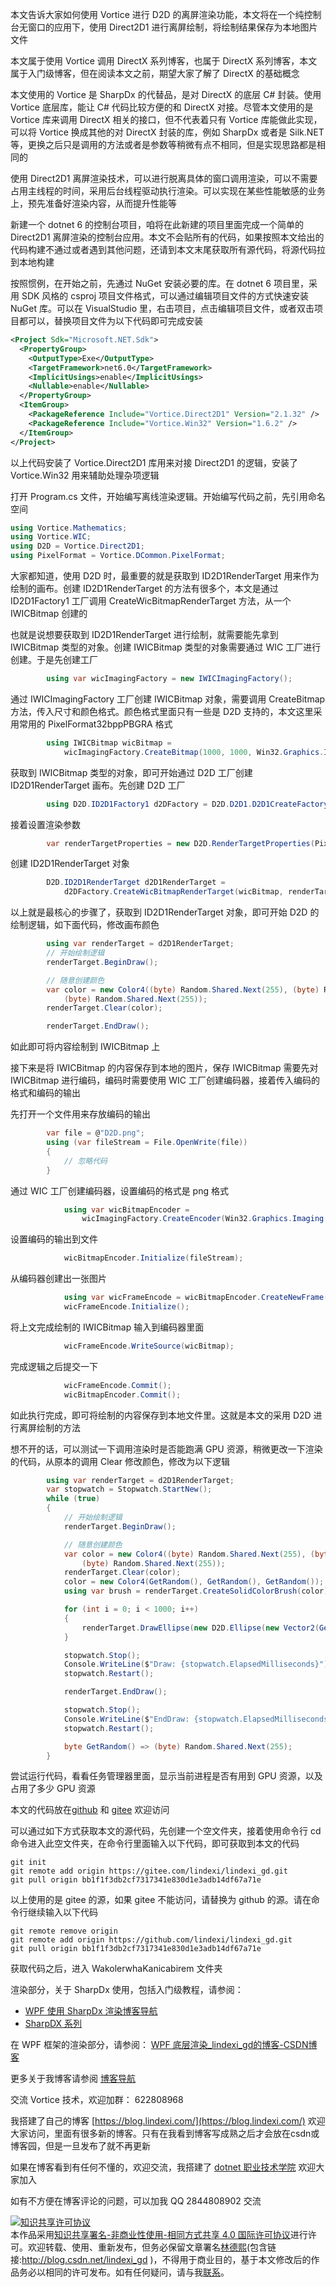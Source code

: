 
本文告诉大家如何使用 Vortice 进行 D2D 的离屏渲染功能，本文将在一个纯控制台无窗口的应用下，使用 Direct2D1 进行离屏绘制，将绘制结果保存为本地图片文件

<!--more-->


<!-- 博客 -->
<!-- 标签：C#,D2D,DirectX,Vortice,Direct2D, -->
<!-- 发布 -->

本文属于使用 Vortice 调用 DirectX 系列博客，也属于 DirectX 系列博客，本文属于入门级博客，但在阅读本文之前，期望大家了解了 DirectX 的基础概念

本文使用的 Vortice 是 SharpDx 的代替品，是对 DirectX 的底层 C# 封装。使用 Vortice 底层库，能让 C# 代码比较方便的和 DirectX 对接。尽管本文使用的是 Vortice 库来调用 DirectX 相关的接口，但不代表着只有 Vortice 库能做此实现，可以将 Vortice 换成其他的对 DirectX 封装的库，例如 SharpDx 或者是 Silk.NET 等，更换之后只是调用的方法或者是参数等稍微有点不相同，但是实现思路都是相同的

使用 Direct2D1 离屏渲染技术，可以进行脱离具体的窗口调用渲染，可以不需要占用主线程的时间，采用后台线程驱动执行渲染。可以实现在某些性能敏感的业务上，预先准备好渲染内容，从而提升性能等

新建一个 dotnet 6 的控制台项目，咱将在此新建的项目里面完成一个简单的 Direct2D1 离屏渲染的控制台应用。本文不会贴所有的代码，如果按照本文给出的代码构建不通过或者遇到其他问题，还请到本文末尾获取所有源代码，将源代码拉到本地构建

按照惯例，在开始之前，先通过 NuGet 安装必要的库。在 dotnet 6 项目里，采用 SDK 风格的 csproj 项目文件格式，可以通过编辑项目文件的方式快速安装 NuGet 库。可以在 VisualStudio 里，右击项目，点击编辑项目文件，或者双击项目都可以，替换项目文件为以下代码即可完成安装

```xml
<Project Sdk="Microsoft.NET.Sdk">
  <PropertyGroup>
    <OutputType>Exe</OutputType>
    <TargetFramework>net6.0</TargetFramework>
    <ImplicitUsings>enable</ImplicitUsings>
    <Nullable>enable</Nullable>
  </PropertyGroup>
  <ItemGroup>
    <PackageReference Include="Vortice.Direct2D1" Version="2.1.32" />
    <PackageReference Include="Vortice.Win32" Version="1.6.2" />
  </ItemGroup>
</Project>
```

以上代码安装了 Vortice.Direct2D1 库用来对接 Direct2D1 的逻辑，安装了 Vortice.Win32 用来辅助处理杂项逻辑

打开 Program.cs 文件，开始编写离线渲染逻辑。开始编写代码之前，先引用命名空间

```csharp
using Vortice.Mathematics;
using Vortice.WIC;
using D2D = Vortice.Direct2D1;
using PixelFormat = Vortice.DCommon.PixelFormat;
```

大家都知道，使用 D2D 时，最重要的就是获取到 ID2D1RenderTarget 用来作为绘制的画布。创建 ID2D1RenderTarget 的方法有很多个，本文是通过 ID2D1Factory1 工厂调用 CreateWicBitmapRenderTarget 方法，从一个 IWICBitmap 创建的

也就是说想要获取到 ID2D1RenderTarget 进行绘制，就需要能先拿到 IWICBitmap 类型的对象。创建 IWICBitmap 类型的对象需要通过 WIC 工厂进行创建。于是先创建工厂

```csharp
        using var wicImagingFactory = new IWICImagingFactory();
```

通过 IWICImagingFactory 工厂创建 IWICBitmap 对象，需要调用 CreateBitmap 方法，传入尺寸和颜色格式。颜色格式里面只有一些是 D2D 支持的，本文这里采用常用的 PixelFormat32bppPBGRA 格式

```csharp
        using IWICBitmap wicBitmap =
            wicImagingFactory.CreateBitmap(1000, 1000, Win32.Graphics.Imaging.Apis.GUID_WICPixelFormat32bppPBGRA);
```

获取到 IWICBitmap 类型的对象，即可开始通过 D2D 工厂创建 ID2D1RenderTarget 画布。先创建 D2D 工厂

```csharp
        using D2D.ID2D1Factory1 d2DFactory = D2D.D2D1.D2D1CreateFactory<D2D.ID2D1Factory1>();
```

接着设置渲染参数

```csharp
        var renderTargetProperties = new D2D.RenderTargetProperties(PixelFormat.Premultiplied);
```

创建 ID2D1RenderTarget 对象

```csharp
        D2D.ID2D1RenderTarget d2D1RenderTarget =
            d2DFactory.CreateWicBitmapRenderTarget(wicBitmap, renderTargetProperties);
```

以上就是最核心的步骤了，获取到 ID2D1RenderTarget 对象，即可开始 D2D 的绘制逻辑，如下面代码，修改画布颜色

```csharp
        using var renderTarget = d2D1RenderTarget;
        // 开始绘制逻辑
        renderTarget.BeginDraw();

        // 随意创建颜色
        var color = new Color4((byte) Random.Shared.Next(255), (byte) Random.Shared.Next(255),
            (byte) Random.Shared.Next(255));
        renderTarget.Clear(color);

        renderTarget.EndDraw();
```

如此即可将内容绘制到 IWICBitmap 上

接下来是将 IWICBitmap 的内容保存到本地的图片，保存 IWICBitmap 需要先对 IWICBitmap 进行编码，编码时需要使用 WIC 工厂创建编码器，接着传入编码的格式和编码的输出

先打开一个文件用来存放编码的输出

```csharp
        var file = @"D2D.png";
        using (var fileStream = File.OpenWrite(file))
        {
            // 忽略代码
        }
```

通过 WIC 工厂创建编码器，设置编码的格式是 png 格式

```csharp
            using var wicBitmapEncoder =
                wicImagingFactory.CreateEncoder(Win32.Graphics.Imaging.Apis.GUID_ContainerFormatPng);
```

设置编码的输出到文件

```csharp
            wicBitmapEncoder.Initialize(fileStream);
```

从编码器创建出一张图片

```csharp
            using var wicFrameEncode = wicBitmapEncoder.CreateNewFrame(out var _);
            wicFrameEncode.Initialize();
```

将上文完成绘制的 IWICBitmap 输入到编码器里面

```csharp
            wicFrameEncode.WriteSource(wicBitmap);
```

完成逻辑之后提交一下

```csharp
            wicFrameEncode.Commit();
            wicBitmapEncoder.Commit();
```

如此执行完成，即可将绘制的内容保存到本地文件里。这就是本文的采用 D2D 进行离屏绘制的方法

想不开的话，可以测试一下调用渲染时是否能跑满 GPU 资源，稍微更改一下渲染的代码，从原本的调用 Clear 修改颜色，修改为以下逻辑

```csharp
        using var renderTarget = d2D1RenderTarget;
        var stopwatch = Stopwatch.StartNew();
        while (true)
        {
            // 开始绘制逻辑
            renderTarget.BeginDraw();

            // 随意创建颜色
            var color = new Color4((byte) Random.Shared.Next(255), (byte) Random.Shared.Next(255),
                (byte) Random.Shared.Next(255));
            renderTarget.Clear(color);
            color = new Color4(GetRandom(), GetRandom(), GetRandom());
            using var brush = renderTarget.CreateSolidColorBrush(color);

            for (int i = 0; i < 1000; i++)
            {
                renderTarget.DrawEllipse(new D2D.Ellipse(new Vector2(GetRandom(), GetRandom()), 5, 5), brush, 2);
            }

            stopwatch.Stop();
            Console.WriteLine($"Draw: {stopwatch.ElapsedMilliseconds}");
            stopwatch.Restart();

            renderTarget.EndDraw();

            stopwatch.Stop();
            Console.WriteLine($"EndDraw: {stopwatch.ElapsedMilliseconds}");
            stopwatch.Restart();

            byte GetRandom() => (byte) Random.Shared.Next(255);
        }
```

尝试运行代码，看看任务管理器里面，显示当前进程是否有用到 GPU 资源，以及占用了多少 GPU 资源

本文的代码放在[github](https://github.com/lindexi/lindexi_gd/tree/bb1f1f3db2cf7317341e830d1e3adb14df67a71e/WakolerwhaKanicabirem) 和 [gitee](https://gitee.com/lindexi/lindexi_gd/tree/bb1f1f3db2cf7317341e830d1e3adb14df67a71e/WakolerwhaKanicabirem) 欢迎访问

可以通过如下方式获取本文的源代码，先创建一个空文件夹，接着使用命令行 cd 命令进入此空文件夹，在命令行里面输入以下代码，即可获取到本文的代码

```
git init
git remote add origin https://gitee.com/lindexi/lindexi_gd.git
git pull origin bb1f1f3db2cf7317341e830d1e3adb14df67a71e
```

以上使用的是 gitee 的源，如果 gitee 不能访问，请替换为 github 的源。请在命令行继续输入以下代码

```
git remote remove origin
git remote add origin https://github.com/lindexi/lindexi_gd.git
git pull origin bb1f1f3db2cf7317341e830d1e3adb14df67a71e
```

获取代码之后，进入 WakolerwhaKanicabirem 文件夹

渲染部分，关于 SharpDx 使用，包括入门级教程，请参阅：

- [WPF 使用 SharpDx 渲染博客导航](https://blog.lindexi.com/post/WPF-%E4%BD%BF%E7%94%A8-SharpDx-%E6%B8%B2%E6%9F%93%E5%8D%9A%E5%AE%A2%E5%AF%BC%E8%88%AA.html )
- [SharpDX 系列](https://blog.lindexi.com/post/sharpdx.html )

在 WPF 框架的渲染部分，请参阅： [WPF 底层渲染_lindexi_gd的博客-CSDN博客](https://blog.csdn.net/lindexi_gd/category_9276313.html?spm=1001.2014.3001.5482 )

更多关于我博客请参阅 [博客导航](https://blog.lindexi.com/post/%E5%8D%9A%E5%AE%A2%E5%AF%BC%E8%88%AA.html )

交流 Vortice 技术，欢迎加群： 622808968


我搭建了自己的博客 [https://blog.lindexi.com/](https://blog.lindexi.com/) 欢迎大家访问，里面有很多新的博客。只有在我看到博客写成熟之后才会放在csdn或博客园，但是一旦发布了就不再更新

如果在博客看到有任何不懂的，欢迎交流，我搭建了 [dotnet 职业技术学院](https://t.me/dotnet_campus) 欢迎大家加入

如有不方便在博客评论的问题，可以加我 QQ 2844808902 交流

<a rel="license" href="http://creativecommons.org/licenses/by-nc-sa/4.0/"><img alt="知识共享许可协议" style="border-width:0" src="https://licensebuttons.net/l/by-nc-sa/4.0/88x31.png" /></a><br />本作品采用<a rel="license" href="http://creativecommons.org/licenses/by-nc-sa/4.0/">知识共享署名-非商业性使用-相同方式共享 4.0 国际许可协议</a>进行许可。欢迎转载、使用、重新发布，但务必保留文章署名[林德熙](http://blog.csdn.net/lindexi_gd)(包含链接:http://blog.csdn.net/lindexi_gd )，不得用于商业目的，基于本文修改后的作品务必以相同的许可发布。如有任何疑问，请与我[联系](mailto:lindexi_gd@163.com)。
